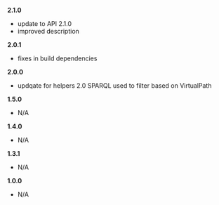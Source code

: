 **2.1.0**
- update to API 2.1.0
- improved description

**2.0.1**
- fixes in build dependencies

**2.0.0**
- updqate for helpers 2.0 SPARQL used to filter based on VirtualPath

**1.5.0**
- N/A

**1.4.0**
- N/A

**1.3.1**
- N/A

**1.0.0**
- N/A